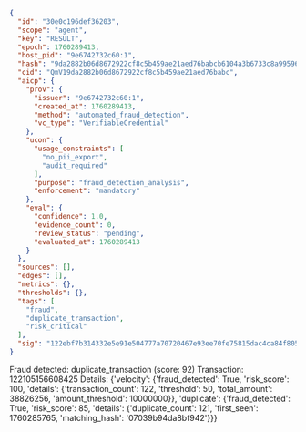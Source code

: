 ```json
{
  "id": "30e0c196def36203",
  "scope": "agent",
  "key": "RESULT",
  "epoch": 1760289413,
  "host_pid": "9e6742732c60:1",
  "hash": "9da2882b06d8672922cf8c5b459ae21aed76babcb6104a3b6733c8a995965fdc",
  "cid": "QmV19da2882b06d8672922cf8c5b459ae21aed76babc",
  "aicp": {
    "prov": {
      "issuer": "9e6742732c60:1",
      "created_at": 1760289413,
      "method": "automated_fraud_detection",
      "vc_type": "VerifiableCredential"
    },
    "ucon": {
      "usage_constraints": [
        "no_pii_export",
        "audit_required"
      ],
      "purpose": "fraud_detection_analysis",
      "enforcement": "mandatory"
    },
    "eval": {
      "confidence": 1.0,
      "evidence_count": 0,
      "review_status": "pending",
      "evaluated_at": 1760289413
    }
  },
  "sources": [],
  "edges": [],
  "metrics": {},
  "thresholds": {},
  "tags": [
    "fraud",
    "duplicate_transaction",
    "risk_critical"
  ],
  "sig": "122ebf7b314332e5e91e504777a70720467e93ee70fe75815dac4ca84f805991"
}
```

Fraud detected: duplicate_transaction (score: 92)
Transaction: 122105156608425
Details: {'velocity': {'fraud_detected': True, 'risk_score': 100, 'details': {'transaction_count': 122, 'threshold': 50, 'total_amount': 38826256, 'amount_threshold': 10000000}}, 'duplicate': {'fraud_detected': True, 'risk_score': 85, 'details': {'duplicate_count': 121, 'first_seen': 1760285765, 'matching_hash': '07039b94da8bf942'}}}